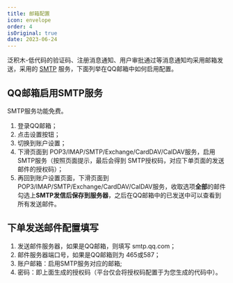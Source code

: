 ```yaml
---
title: 邮箱配置
icon: envelope
order: 4
isOriginal: true
date: 2023-06-24
---
```


泛积木-低代码的验证码、注册消息通知、用户审批通过等消息通知均采用邮箱发送，采用的 [SMTP](https://wx.mail.qq.com/list/readtemplate?name=app_intro.html#/agreement/authorizationCode) 服务，下面列举在QQ邮箱中如何启用配置。

## QQ邮箱启用SMTP服务

SMTP服务功能免费。

1. 登录QQ邮箱；
2. 点击设置按钮；
3. 切换到账户设置；
4. 下滑页面到 POP3/IMAP/SMTP/Exchange/CardDAV/CalDAV服务，启用 SMTP服务（按照页面提示，最后会得到 SMTP授权码，对应下单页面的发送邮件的授权码）；
5. 再回到账户设置页面，下滑页面到 POP3/IMAP/SMTP/Exchange/CardDAV/CalDAV服务，收取选项**全部**的邮件勾选上**SMTP发信后保存到服务器**，之后在QQ邮箱中的已发送中可以查看到所有发送邮件。

## 下单发送邮件配置填写

1. 发送邮件服务器，如果是QQ邮箱，则填写 smtp.qq.com；
2. 邮件服务器端口号，如果是QQ邮箱则为 465或587；
3. 账户邮箱：启用SMTP服务对应的邮箱;
4. 密码：即上面生成的授权码（平台仅会将授权码配置于为您生成的代码中）。
